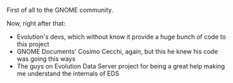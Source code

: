 First of all to the GNOME community.

Now, right after that:
 - Evolution's devs, which without know it provide a huge bunch
   of code to this project
 - GNOME Documents' Cosimo Cecchi, again, but this he knew his code
   was going this ways
 - The guys on Evolution Data Server project for being a great help
   making me understand the internals of EDS
